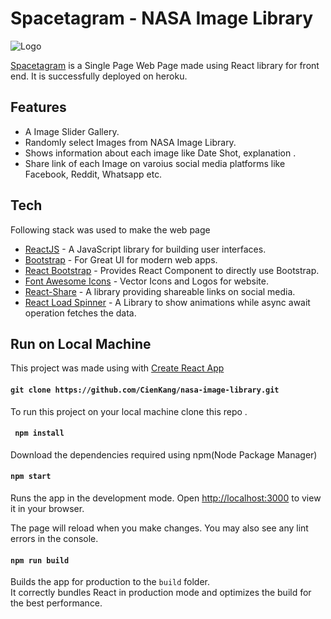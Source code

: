 # Spacetagram - NASA Image Library
![Logo](https://raw.githubusercontent.com/CienKang/nasa-image-library/main/public/spacetagram.ico)

[Spacetagram] is a Single Page Web Page made using React library for front end.
It is successfully deployed on heroku.

## Features

- A Image Slider Gallery.
- Randomly select Images from NASA Image Library.
- Shows information about each image like Date Shot, explanation .
- Share link of each Image on varoius social media platforms like Facebook, Reddit, Whatsapp etc. 


## Tech

Following stack was used to make the web page

- [ReactJS] - A JavaScript library for building user interfaces.
- [Bootstrap] - For Great UI  for modern web apps.
- [React Bootstrap] - Provides React Component to directly use Bootstrap.
- [Font Awesome Icons] - Vector Icons and Logos for website.
- [React-Share] -  A library providing shareable links on social media.
- [React Load Spinner] - A Library to show animations while async await operation fetches the  data.

## Run on Local Machine

This project was made using with [Create React App](https://github.com/facebook/create-react-app)
#### `git clone https://github.com/CienKang/nasa-image-library.git`
To run this project on your local machine clone this repo .

#### ` npm install`
Download the dependencies required using npm(Node Package Manager) 

#### `npm start`
Runs the app in the development mode.
Open [http://localhost:3000](http://localhost:3000) to view it in your browser.

The page will reload when you make changes.
You may also see any lint errors in the console.

#### `npm run build`

Builds the app for production to the `build` folder.\
It correctly bundles React in production mode and optimizes the build for the best performance.

   [Spacetagram]: <https://nasa-shopify.herokuapp.com/>
   [React Load Spinner]: <http://daringfireball.net>
   [React-Share]: <https://www.npmjs.com/package/react-share>
   [React Bootstrap]: <https://react-bootstrap.github.io/>
   [Font Awesome Icons]: <https://fontawesome.com/>
   [Bootstrap]: <https://getbootstrap.com/>
   [ReactJS]: <https://reactjs.org/>
